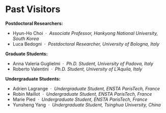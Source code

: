 # Past Visitors

**Postdoctoral Researchers:**

- Hyun-Ho Choi  ·  *Associate Professor, Hankyong National University, South Korea*
- Luca Bedogni  ·  *Postdoctoral Researcher, University of Bologna, Italy*

**Graduate Students:**

- Anna Valeria Guglielmi  ·  *Ph.D. Student, University of Padova, Italy*
- Roberto Valentini  ·  *Ph.D. Student, University of L’Aquila, Italy*

**Undergraduate Students:**

- Adrien Lagrange  ·  *Undergraduate Student, ENSTA ParisTech, France*
- Robin Maillot  ·  *Undergraduate Student, ENSTA ParisTech, France*
- Marie Pied  ·  *Undergraduate Student, ENSTA ParisTech, France*
- Yunsheng Yang  ·  *Undergraduate Student, Tsinghua University, China*
